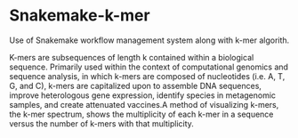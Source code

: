 # Snakemake-k-mer

Use of Snakemake workflow management system along with k-mer algorith.

K-mers are subsequences of length k contained within a biological sequence. Primarily used within the context of computational genomics and sequence analysis, in which k-mers are composed of nucleotides (i.e. A, T, G, and C), k-mers are capitalized upon to assemble DNA sequences, improve heterologous gene expression, identify species in metagenomic samples, and create attenuated vaccines.A method of visualizing k-mers, the k-mer spectrum, shows the multiplicity of each k-mer in a sequence versus the number of k-mers with that multiplicity.
